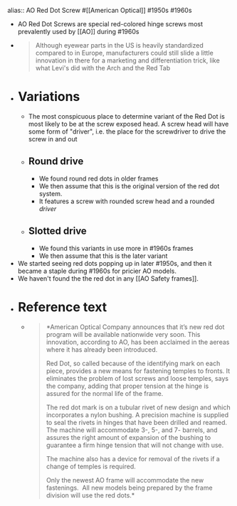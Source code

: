 alias:: AO Red Dot Screw
#[[American Optical]] #1950s #1960s

- AO Red Dot Screws are special red-colored hinge screws most prevalently used by [[AO]] during #1960s
- > Although eyewear parts in the US is heavily standardized compared to in Europe, manufacturers could still slide a little innovation in there for a marketing and differentiation trick, like what Levi's did with the Arch and the Red Tab
- # Variations
	- The most conspicuous place to determine variant of the Red Dot is most likely to be at the screw exposed head. A screw head will have some form of "driver", i.e. the place for the screwdriver to drive the screw in and out
	- ## Round drive
		- We found round red dots in older frames
		- We then assume that this is the original version of the red dot system.
		- It features a screw with rounded screw head and a rounded *driver*
	- ## Slotted drive
		- We found this variants in use more in #1960s frames
		- We then assume that this is the later variant
- We started seeing red dots popping up in later #1950s, and then it became a staple during #1960s for pricier AO models.
- We haven't found the the red dot in any [[AO Safety frames]].
- # Reference text
	- > *American Optical Company announces that it’s new red dot program will be available nationwide very soon. This innovation, according to AO, has been acclaimed in the aereas where it has already been introduced.
	  >
	  > Red Dot, so called because of the identifying mark on each piece, provides a new means for fastening temples to fronts. It eliminates the problem of lost screws and loose temples, says the company, adding that proper tension at the hinge is assured for the normal life of the frame.
	  >
	  > The red dot mark is on a tubular rivet of new design and which incorporates a nylon bushing. A precision machine is supplied to seal the rivets in hinges that have been drilled and reamed. The machine will accommodate 3-, 5-, and 7- barrels, and assures the right amount of expansion of the bushing to guarantee a firm hinge tension that will not change with use.
	  >
	  > The machine also has a device for removal of the rivets if a change of temples is required.
	  >
	  > Only the newest AO frame will accommodate the new fastenings.  All new models being prepared by the frame division will use the red dots.*
